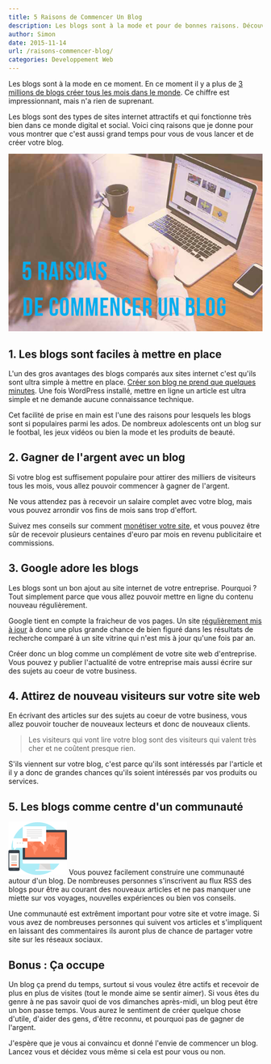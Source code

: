 ```yaml
---
title: 5 Raisons de Commencer Un Blog
description: Les blogs sont à la mode et pour de bonnes raisons. Découvrez ce qui rend un blog attractif. 
author: Simon
date: 2015-11-14
url: /raisons-commencer-blog/
categories: Developpement Web
---
```

Les blogs sont à la mode en ce moment. En ce moment il y a plus de [3 millions de blogs créer tous les mois dans le monde](http://www.frenchweb.fr/infographie-3-millions-de-blogs-crees-chaque-mois-dans-le-monde/106032). Ce chiffre est impressionnant, mais n'a rien de suprenant. 

Les blogs sont des types de sites internet attractifs et qui fonctionne très bien dans ce monde digital et social.
Voici cinq raisons que je donne pour vous montrer que c'est aussi grand temps pour vous de vous lancer et de créer votre blog.

<img src="/assets/img/articles/raison-commencer-blog.jpg" class="aligncenter" />

## 1. Les blogs sont faciles à mettre en place
L'un des gros avantages des blogs comparés aux sites internet c'est qu'ils sont ultra simple à mettre en place. [Créer son blog ne prend que quelques minutes](/creer-blog-gratuitement/). Une fois WordPress installé, mettre en ligne un article est ultra simple et ne demande aucune connaissance technique. 

Cet facilité de prise en main est l'une des raisons pour lesquels les blogs sont si populaires parmi les ados. De nombreux adolescents ont un blog sur le footbal, les jeux vidéos ou bien la mode et les produits de beauté.

## 2. Gagner de l'argent avec un blog
Si votre blog est suffisement populaire pour attirer des milliers de visiteurs tous les mois, vous allez pouvoir commencer à gagner de l'argent.

Ne vous attendez pas à recevoir un salaire complet avec votre blog, mais vous pouvez arrondir vos fins de mois sans trop d'effort. 

Suivez mes conseils sur comment [monétiser votre site](/categories/monetisation/), et vous pouvez être sûr de recevoir plusieurs centaines d'euro par mois en revenu publicitaire et commissions.

## 3. Google adore les blogs
Les blogs sont un bon ajout au site internet de votre entreprise. Pourquoi ? Tout simplement parce que vous allez pouvoir mettre en ligne du contenu nouveau régulièrement.

Google tient en compte la fraicheur de vos pages. Un site [régulièrement mis à jour](http://www.gazelle-du-web.com/ecrire-pour-le-web/les-mises-a-jours/) à donc une plus grande chance de bien figuré dans les résultats de recherche comparé à un site vitrine qui n'est mis à jour qu'une fois par an.

Créer donc un blog comme un complément de votre site web d'entreprise. Vous pouvez y publier l'actualité de votre entreprise mais aussi écrire sur des sujets au coeur de votre business. 

## 4. Attirez de nouveau visiteurs sur votre site web
En écrivant des articles sur des sujets au coeur de votre business, vous allez pouvoir toucher de nouveaux lecteurs et donc de nouveaux clients. 

> Les visiteurs qui vont lire votre blog sont des visiteurs qui valent très cher et ne coûtent presque rien.

S'ils viennent sur votre blog, c'est parce qu'ils sont intéressés par l'article et il y a donc de grandes chances qu'ils soient intéressés par vos produits ou services.

## 5. Les blogs comme centre d'un communauté
<img src="/assets/img/services-reseaux-sociaux.png" class="alignright" />
Vous pouvez facilement construire une communauté autour d'un blog. De nombreuses personnes s'inscrivent au flux RSS des blogs pour être au courant des nouveaux articles et ne pas manquer une miette sur vos voyages, nouvelles expériences ou bien vos conseils.

Une communauté est extrêment important pour votre site et votre image. Si vous avez de nombreuses personnes qui suivent vos articles et s'impliquent en laissant des commentaires ils auront plus de chance de partager votre site sur les réseaux sociaux.

## Bonus : Ça occupe
Un blog ça prend du temps, surtout si vous voulez être actifs et recevoir de plus en plus de visites (tout le monde aime se sentir aimer). 
Si vous êtes du genre à ne pas savoir quoi de vos dimanches après-midi, un blog peut être un bon passe temps. Vous aurez le sentiment de créer quelque chose d'utile, d'aider des gens, d'être reconnu, et pourquoi pas de gagner de l'argent. 

J'espère que je vous ai convaincu et donné l'envie de commencer un blog. Lancez vous et décidez vous même si cela est pour vous ou non. 
